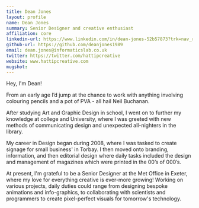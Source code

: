 ```yaml
---
title: Dean Jones
layout: profile
name: Dean Jones
summary: Senior Designer and creative enthusiast 
affiliation: core
linkedin-url: https://www.linkedin.com/in/dean-jones-52b57873?trk=nav_responsive_tab_profile_pic
github-url: https://github.com/deanjones1989
email: dean.jones@informaticslab.co.uk
twitter: https://twitter.com/hattipcreative
website: www.hattipcreative.com
mugshot: 
---
```


Hey, I'm Dean!

From an early age I’d jump at the chance to work with anything involving colouring pencils and a pot of PVA - all hail Neil Buchanan. 

After studying Art and Graphic Design in school, I went on to further my knowledge at college and University, where I was greeted with new methods of communicating design and unexpected all-nighters in the library.

My career in Design began during 2008, where I was tasked to create signage for small business' in Torbay. I then moved onto branding, information, and then editorial design where daily tasks included the design and management of magazines which were printed in the 00’s of 000’s. 

At present, I'm grateful to be a Senior Designer at the Met Office in Exeter, where my love for everything creative is ever-more growing! Working on various projects, daily duties could range from designing bespoke animations and info-graphics, to collaborating with scientists and programmers to create pixel-perfect visuals for tomorrow's technology. 
